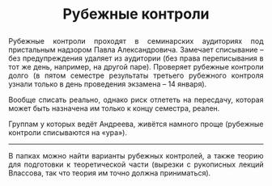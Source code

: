 # <p align="center"> Рубежные контроли </p>

<p align="justify"> Рубежные контроли проходят в семинарских аудиториях под пристальным надзором Павла Александровича. Замечает списывание – без предупреждения удаляет из аудитории (без права переписывания в тот же день, например, на другой паре). Проверяет рубежные контроли долго (в пятом семестре результаты третьего рубежного контроля узнали только в день проведения экзамена – 14 января). </p> 

<p align="justify"> Вообще списать реально, однако риск отлететь на пересдачу, которая может быть назначена им только к концу семестра, реален. </p>

<p align="justify"> Группам у которых ведёт Андреева, живётся намного проще (рубежные контроли списываются на &#171ура&#187). </p>

____

<p align="justify"> В папках можно найти варианты рубежных контролей, а также теорию для подготовки к теоретической части (вырезки с рукописных лекций Влассова, так что теория им точно должна приниматься). </p>
